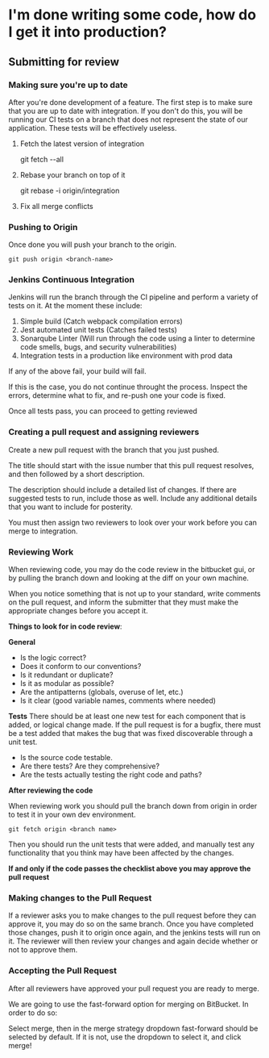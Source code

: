 # I'm done writing some code, how do I get it into production?

## Submitting for review
### Making sure you're up to date
After you're done development of a feature. The first step is to make sure that you are up to date with integration. If you don't do this, you will be running our CI tests on a branch that does not represent the state of our application. These tests will be effectively useless.

1. Fetch the latest version of integration 

    git fetch --all

2. Rebase your branch on top of it

    git rebase -i origin/integration

3. Fix all merge conflicts

### Pushing to Origin

Once done you will push your branch to the origin. 

    git push origin <branch-name>


### Jenkins Continuous Integration

Jenkins will run the branch through the CI pipeline and perform a variety of tests on it. At the moment these include:

1. Simple build (Catch webpack compilation errors)
2. Jest automated unit tests (Catches failed tests)
3. Sonarqube Linter (Will run through the code using a linter to determine code smells, bugs, and security vulnerabilities)
4. Integration tests in a production like environment with prod data

If any of the above fail, your build will fail. 

If this is the case, you do not continue throught the process. Inspect the errors, determine what to fix, and re-push one your code is fixed.

Once all tests pass, you can proceed to getting reviewed

### Creating a pull request and assigning reviewers

Create a new pull request with the branch that you just pushed.

The title should start with the issue number that this pull request resolves, and then followed by a short description.

The description should include a detailed list of changes. If there are suggested tests to run, include those as well. Include any additional details that you want to include for posterity.

You must then assign two reviewers to look over your work before you can merge to integration.

### Reviewing Work

When reviewing code, you may do the code review in the bitbucket gui, or by pulling the branch down and looking at the diff on your own machine.

When you notice something that is not up to your standard, write comments on the pull request, and inform the submitter that they must make the appropriate changes before you accept it.

**Things to look for in code review**:

**General**
- Is the logic correct?
- Does it conform to our conventions?
- Is it redundant or duplicate?
- Is it as modular as possible?
- Are the antipatterns (globals, overuse of let, etc.)
- Is it clear (good variable names, comments where needed)

**Tests**
There should be at least one new test for each component that is added, or logical change made. If the pull request is for a bugfix, there must be a test added that makes the bug that was fixed discoverable through a unit test.

- Is the source code testable.
- Are there tests? Are they comprehensive?
- Are the tests actually testing the right code and paths?

**After reviewing the code**

When reviewing work you should pull the branch down from origin in order to test it in your own dev environment.

    git fetch origin <branch name>

Then you should run the unit tests that were added, and manually test any functionality that you think may have been affected by the changes.

**If and only if the code passes the checklist above you may approve the pull request**

### Making changes to the Pull Request

If a reviewer asks you to make changes to the pull request before they can approve it, you may do so on the same branch. Once you have completed those changes, push it to origin once again, and the jenkins tests will run on it. The reviewer will then review your changes and again decide whether or not to approve them.

### Accepting the Pull Request

After all reviewers have approved your pull request you are ready to merge. 

We are going to use the fast-forward option for merging on BitBucket. In order to do so:

Select merge, then in the merge strategy dropdown fast-forward should be selected by default. If it is not, use the dropdown to select it, and click merge!
